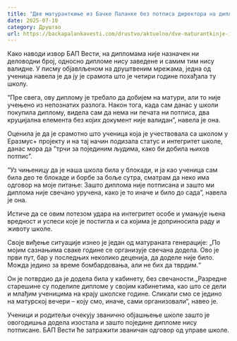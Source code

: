 ```yaml
---
title: "Две матуранткиње из Бачке Паланке без потписа директора на дипломама"
date: 2025-07-10
category: Друштво
url: https://backapalankavesti.com/drustvo/aktuelno/dve-maturantkinje-iz-backe-palanke-bez-potpisa-direktora-na-diplomama/
---
```


Како наводи извор БАП Вести, на дипломама није назначен ни деловодни број, односно дипломе нису заведене и самим тим нису валидне. У писму објавлљеном на друштвеним мрежама, једна од ученица навела је да ју је срамота што је четири године похађала ту школу.

“Пре свега, ову диплому је требало да добијем на матури, али то није учењено из непознатих разлога. Након тога, када сам данас у школи покупила диплому, видела сам да нема ни печата ни потписа, два круцијална елемента без којих документ није валидан”, навела је она.

Оценила је да је срамотно што ученица која је учествовала са школом у Еразмус+ пројекту и на тај начин подизала статус и интегритет школе, данас мора да ”трчи за појединим људима, како би добила њихов потпис”.

“Уз чињеницу да је наша школа била у блокади, и ја као ученица сам била део те блокаде и борбе за боље сутра, сматрам да неко има одговор на моје питање: Зашто диплома није потписана и зашто ми диплома није свечано уручена, како је то иначе и било до сада”, навела је она.

Истиче да се овим потезом удара на интегритет особе и умањује њена вредност и успеси које је постигла и са којима је доприносила раду и животу школе.

Своје виђење ситуације изнео је један од матураната генерације: „По мојим сазнањима сваке године се организује свечана додела. Ово је први пут, бар у последњих неколико деценија, да доделе није било. Можда једино за време бомбардовања, али не бих да тврдим.“

Он је потврдио да је додела била у кабинету, без свечаности.„Разредне старешине су поделиле дипломе у својим кабинетима, као што се дели и млађим ученицима на крају школске године. Сликали смо се једино на матурској вечери – коју смо, иначе, сами организовали“, навео је.

Ученици и родитељи очекују званично објашњење школе зашто је овогодишња додела изостала и зашто поједине дипломе нису потписане. БАП Вести ће затражити званичан одговор од управе школе.
